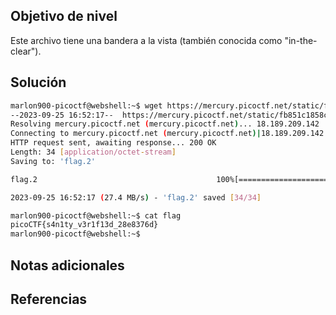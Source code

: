 ## Objetivo de nivel
Este archivo tiene una bandera a la vista (también conocida como "in-the-clear").

## Solución
``` bash
marlon900-picoctf@webshell:~$ wget https://mercury.picoctf.net/static/fb851c1858cc762bd4eed569013d7f00/flag
--2023-09-25 16:52:17--  https://mercury.picoctf.net/static/fb851c1858cc762bd4eed569013d7f00/flag
Resolving mercury.picoctf.net (mercury.picoctf.net)... 18.189.209.142
Connecting to mercury.picoctf.net (mercury.picoctf.net)|18.189.209.142|:443... connected.
HTTP request sent, awaiting response... 200 OK
Length: 34 [application/octet-stream]
Saving to: 'flag.2'

flag.2                                        100%[=================================================================================================>]      34  --.-KB/s    in 0s      

2023-09-25 16:52:17 (27.4 MB/s) - 'flag.2' saved [34/34]

marlon900-picoctf@webshell:~$ cat flag
picoCTF{s4n1ty_v3r1f13d_28e8376d}
marlon900-picoctf@webshell:~$ 

```
## Notas adicionales


## Referencias
